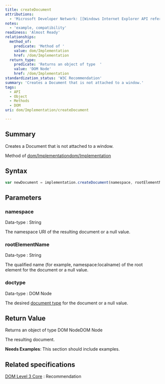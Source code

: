 ```yaml
---
title: createDocument
attributions:
  - 'Microsoft Developer Network: [[Windows Internet Explorer API reference](http://msdn.microsoft.com/en-us/library/ie/hh828809%28v=vs.85%29.aspx) Article]'
notes:
  - 'example, compatibility'
readiness: 'Almost Ready'
relationships:
  method_of:
    predicate: 'Method of '
    value: dom/Implementation
    href: /dom/Implementation
  return_type:
    predicate: 'Returns an object of type  '
    value: 'DOM Node'
    href: /dom/Implementation
standardization_status: 'W3C Recommendation'
summary: 'Creates a Document that is not attached to a window.'
tags:
  - API
  - Object
  - Methods
  - DOM
uri: dom/Implementation/createDocument

---
```

## <span>Summary</span>

Creates a Document that is not attached to a window.

Method of [dom/Implementation](/dom/Implementation)[dom/Implementation](/dom/Implementation)

## <span>Syntax</span>

``` js
var newDocument = implementation.createDocument(namespace, rootElementName, doctype);
```

## <span>Parameters</span>

### <span>namespace</span>

 Data-type
:   String

 The namespace URI of the resulting document or a null value.

### <span>rootElementName</span>

 Data-type
:   String

 The qualified name (for example, namespace:localname) of the root element for the document or a null value.

### <span>doctype</span>

 Data-type
:   DOM Node

 The desired [document type](/html/elements/!DOCTYPE) for the document or a null value.

## <span>Return Value</span>

Returns an object of type DOM NodeDOM Node

The resulting document.

**Needs Examples**: This section should include examples.

## <span>Related specifications</span>

[DOM Level 3 Core](http://www.w3.org/TR/DOM-Level-3-Core/)
:   Recommendation
